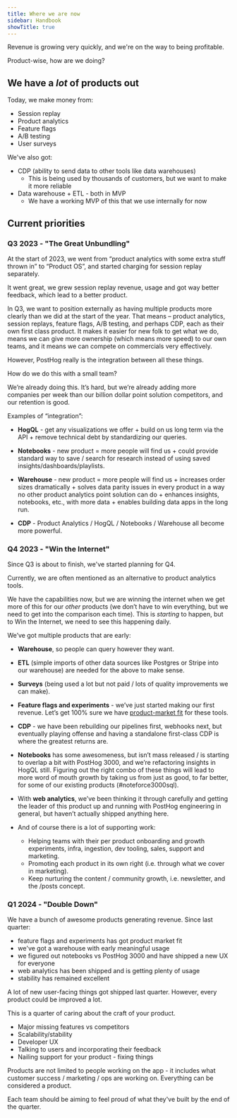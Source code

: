 ```yaml
---
title: Where we are now
sidebar: Handbook
showTitle: true
---
```


Revenue is growing very quickly, and we're on the way to being profitable.

Product-wise, how are we doing?

## We have a _lot_ of products out

Today, we make money from:

* Session replay
* Product analytics
* Feature flags
* A/B testing
* User surveys

We've also got:

* CDP (ability to send data to other tools like data warehouses)
  * This is being used by thousands of customers, but we want to make it more reliable
* Data warehouse + ETL - both in MVP
  * We have a working MVP of this that we use internally for now

## Current priorities

### Q3 2023 - "The Great Unbundling"

At the start of 2023, we went from “product analytics with some extra stuff thrown in” to “Product OS”, and started charging for session replay separately.

It went great, we grew session replay revenue, usage and got way better feedback, which lead to a better product.

In Q3, we want to position externally as having multiple products more clearly than we did at the start of the year. That means – product analytics, session replays, feature flags, A/B testing, and perhaps CDP, each as their own first class product. It makes it easier for new folk to get what we do, means we can give more ownership (which means more speed) to our own teams, and it means we can compete on commercials very effectively.

However, PostHog really is the integration between all these things.

How do we do this with a small team?

We’re already doing this. It’s hard, but we’re already adding more companies per week than our billion dollar point solution competitors, and our retention is good.

Examples of “integration”:

- **HogQL** - get any visualizations we offer + build on us long term via the API + remove technical debt by standardizing our queries.

- **Notebooks** - new product = more people will find us + could provide standard way to save / search for research instead of using saved insights/dashboards/playlists.

- **Warehouse** - new product = more people will find us + increases order sizes dramatically + solves data parity issues in every product in a way no other product analytics point solution can do + enhances insights, notebooks, etc., with more data + enables building data apps in the long run.

- **CDP** - Product Analytics / HogQL / Notebooks / Warehouse all become more powerful.

### Q4 2023 - "Win the Internet"

Since Q3 is about to finish, we've started planning for Q4.

Currently, we are often mentioned as an alternative to product analytics tools.

We have the capabilities now, but we are winning the internet when we get more of this for our _other_ products (we don’t have to win everything, but we need to get into the comparison each time). This is _starting_ to happen, but to Win the Internet, we need to see this happening daily.

We’ve got multiple products that are early:

- **Warehouse**, so people can query however they want.

- **ETL** (simple imports of other data sources like Postgres or Stripe into our warehouse) are needed for the above to make sense.

- **Surveys** (being used a lot but not paid / lots of quality improvements we can make).

- **Feature flags and experiments** - we’ve just started making our first revenue. Let’s get 100% sure we have [product-market fit](/blog/product-market-fit-game) for these tools.

- **CDP** - we have been rebuilding our pipelines first, webhooks next, but eventually playing offense and having a standalone first-class CDP is where the greatest returns are.

- **Notebooks** has some awesomeness, but isn’t mass released / is starting to overlap a bit with PostHog 3000, and we’re refactoring insights in HogQL still. Figuring out the right combo of these things will lead to more word of mouth growth by taking us from just as good, to far better, for some of our existing products (#noteforce3000sql).

- With **web analytics**, we’ve been thinking it through carefully and getting the leader of this product up and running with PostHog engineering in general, but haven’t actually shipped anything here.

- And of course there is a lot of supporting work:
  - Helping teams with their per product onboarding and growth experiments, infra, ingestion, dev tooling, sales, support and marketing.
  - Promoting each product in its own right (i.e. through what we cover in marketing).
  - Keep nurturing the content / community growth, i.e. newsletter, and the /posts concept.

### Q1 2024 - "Double Down"

We have a bunch of awesome products generating revenue. Since last quarter:

- feature flags and experiments has got product market fit
- we've got a warehouse with early meaningful usage
- we figured out notebooks vs PostHog 3000 and have shipped a new UX for everyone
- web analytics has been shipped and is getting plenty of usage
- stability has remained excellent

A lot of new user-facing things got shipped last quarter. However, every product could be improved a lot.

This is a quarter of caring about the craft of your product.
- Major missing features vs competitors
- Scalability/stability
- Developer UX
- Talking to users and incorporating their feedback
- Nailing support for your product - fixing things

Products are not limited to people working on the app - it includes what customer success / marketing / ops are working on. Everything can be considered a product.

Each team should be aiming to feel proud of what they've built by the end of the quarter.